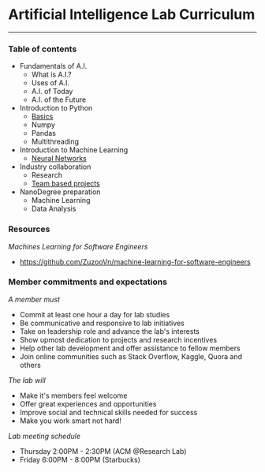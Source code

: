 # Artificial Intelligence Lab Curriculum

----------------------------------------

### Table of contents

- Fundamentals of A.I.
	- What is A.I.?
	- Uses of A.I.
	- A.I. of Today
	- A.I. of the Future
- Introduction to Python
	- [Basics](http://www.learnpythonthehardway.com)
	- Numpy 
	- Pandas
	- Multithreading
- Introduction to Machine Learning
	- [Neural Networks](http://neuralnetworksanddeeplearning.com/chap6.html)
- Industry collaboration
	- Research
	- [Team based projects](http://www.kaggel.com)
- NanoDegree preparation
	- Machine Learning
	- Data Analysis


### Resources

*Machines Learning for Software Engineers*

- https://github.com/ZuzooVn/machine-learning-for-software-engineers



### Member commitments and expectations
 
*A member must*

- Commit at least one hour a day for lab studies
- Be communicative and responsive to lab initiatives
- Take on leadership role and advance the lab's interests
- Show upmost dedication to projects and research incentives
- Help other lab development and offer assistance to fellow members
- Join online communities such as Stack Overflow, Kaggle, Quora and others

*The lab will*

- Make it's members feel welcome
- Offer great experiences and opportunities
- Improve social and technical skills needed for success
- Make you work smart not hard!

*Lab meeting schedule*

- Thursday 2:00PM - 2:30PM (ACM @Research Lab)
- Friday 6:00PM - 8:00PM (Starbucks)
